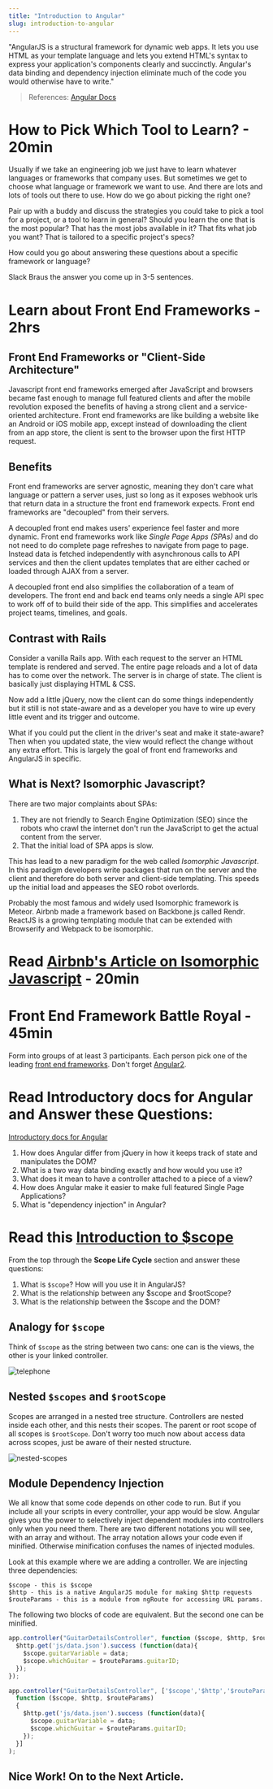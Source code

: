 ```yaml
---
title: "Introduction to Angular"
slug: introduction-to-angular
---
```


"AngularJS is a structural framework for dynamic web apps. It lets you use HTML as your template language and lets you extend HTML's syntax to express your application's components clearly and succinctly. Angular's data binding and dependency injection eliminate much of the code you would otherwise have to write."
> References: [Angular Docs](https://docs.angularjs.org/guide/introduction)

# How to Pick Which Tool to Learn? - 20min

Usually if we take an engineering job we just have to learn whatever languages or frameworks that company uses. But sometimes we get to choose what language or framework we want to use. And there are lots and lots of tools out there to use. How do we go about picking the right one?

Pair up with a buddy and discuss the strategies you could take to pick a tool for a project, or a tool to learn in general? Should you learn the one that is the most popular? That has the most jobs available in it? That fits what job you want? That is tailored to a specific project's specs?

How could you go about answering these questions about a specific framework or language?

Slack Braus the answer you come up in 3-5 sentences.

<!-- ```[solution]
  * [Compare their Github Stats](https://infogr.am/githuborg-8375525)
  * [Compare their Module Count](http://www.modulecounts.com/)
  * Compare how many job postings there are on Hacker News Jobs and on Linkedin.
  * ...
``` -->

# Learn about Front End Frameworks - 2hrs

## Front End Frameworks or "Client-Side Architecture"

Javascript front end frameworks emerged after JavaScript and browsers became fast enough to manage full featured clients and after the mobile revolution exposed the benefits of having a strong client and a service-oriented architecture. Front end frameworks are like building a website like an Android or iOS mobile app, except instead of downloading the client from an app store, the client is sent to the browser upon the first HTTP request.

## Benefits

Front end frameworks are server agnostic, meaning they don't care what language or pattern a server uses, just so long as it exposes webhook urls that return data in a structure the front end framework expects. Front end frameworks are "decoupled" from their servers.

A decoupled front end makes users' experience feel faster and more dynamic. Front end frameworks work like *Single Page Apps (SPAs)* and do not need to do complete page refreshes to navigate from page to page. Instead data is fetched independently with asynchronous calls to API services and then the client updates templates that are either cached or loaded through AJAX from a server.

A decoupled front end also simplifies the collaboration of a team of developers. The front end and back end teams only needs a single API spec to work off of to build their side of the app. This simplifies and accelerates project teams, timelines, and goals.

## Contrast with Rails

Consider a vanilla Rails app. With each request to the server an HTML template is rendered and served. The entire page reloads and a lot of data has to come over the network. The server is in charge of state. The client is basically just displaying HTML & CSS.

Now add a little jQuery, now the client can do some things independently but it still is not state-aware and as a developer you have to wire up every little event and its trigger and outcome.

What if you could put the client in the driver's seat and make it state-aware? Then when you updated state, the view would reflect the change without any extra effort. This is largely the goal of front end frameworks and AngularJS in specific.

## What is Next? Isomorphic Javascript?

There are two major complaints about SPAs:

1. They are not friendly to Search Engine Optimization (SEO) since the robots who crawl the internet don't run the JavaScript to get the actual content from the server.
2. That the initial load of SPA apps is slow.

This has lead to a new paradigm for the web called *Isomorphic Javascript*. In this paradigm developers write packages that run on the server and the client and therefore do both server and client-side templating. This speeds up the initial load and appeases the SEO robot overlords.

Probably the most famous and widely used Isomorphic framework is Meteor. Airbnb made a framework based on Backbone.js called Rendr. ReactJS is a growing templating module that can be extended with Browserify and Webpack to be isomorphic.

# Read [Airbnb's Article on Isomorphic Javascript](http://nerds.airbnb.com/isomorphic-javascript-future-web-apps/) - 20min

# Front End Framework Battle Royal - 45min

Form into groups of at least 3 participants. Each person pick one of the leading [front end frameworks](https://github.com/showcases/front-end-javascript-frameworks). Don't forget [Angular2](http://angular.io/).

# Read Introductory docs for Angular and Answer these Questions:

[Introductory docs for Angular]( https://docs.angularjs.org/guide/introduction)

1. How does Angular differ from jQuery in how it keeps track of state and manipulates the DOM?
2. What is a two way data binding exactly and how would you use it?
3. What does it mean to have a controller attached to a piece of a view?
4. How does Angular make it easier to make full featured Single Page Applications?
5. What is "dependency injection" in Angular?

# Read this [Introduction to $scope](https://docs.angularjs.org/guide/scope)

From the top through the **Scope Life Cycle** section and answer these questions:

1. What is `$scope`? How will you use it in AngularJS?
2. What is the relationship between any $scope and $rootScope?
3. What is the relationship between the $scope and the DOM?

## Analogy for `$scope`

Think of `$scope` as the string between two cans: one can is the views, the other is your linked controller.

![telephone](../images/stringtelephone.jpg)

## Nested `$scopes` and `$rootScope`

Scopes are arranged in a nested tree structure. Controllers are nested inside each other, and this nests their scopes. The parent or root scope of all scopes is `$rootScope`. Don't worry too much now about access data across scopes, just be aware of their nested structure.

![nested-scopes](../images/nested-scopes.png)

## Module Dependency Injection

We all know that some code depends on other code to run. But if you include all your scripts in every controller, your app would be slow. Angular gives you the power to selectively inject dependent modules into controllers only when you need them. There are two different notations you will see, with an array and without. The array notation allows your code even if minified. Otherwise minification confuses the names of injected modules.

Look at this example where we are adding a controller. We are injecting three dependencies:

```
$scope - this is $scope
$http - this is a native AngularJS module for making $http requests
$routeParams - this is a module from ngRoute for accessing URL params.
```

The following two blocks of code are equivalent. But the second one can be minified.
```js
app.controller("GuitarDetailsController", function ($scope, $http, $routeParams) {
  $http.get('js/data.json').success (function(data){
    $scope.guitarVariable = data;
    $scope.whichGuitar = $routeParams.guitarID;
  });
});
```

```js
app.controller("GuitarDetailsController", ['$scope','$http','$routeParams',
  function ($scope, $http, $routeParams)
  {
    $http.get('js/data.json').success (function(data){
      $scope.guitarVariable = data;
      $scope.whichGuitar = $routeParams.guitarID;
    });
  }]
);
```

## Nice Work! On to the Next Article.

